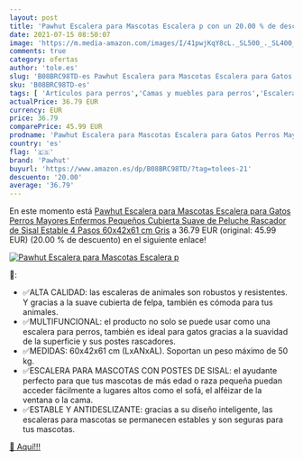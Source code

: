 ```yaml
---
layout: post
title: 'Pawhut Escalera para Mascotas Escalera p con un 20.00 % de descuento'
date: 2021-07-15 08:50:07
image: 'https://m.media-amazon.com/images/I/41pwjKqY8cL._SL500_._SL400_.jpg'
comments: true
category: ofertas
author: 'tole.es'
slug: 'B08BRC98TD-es Pawhut Escalera para Mascotas Escalera para Gatos Perros...'
sku: 'B08BRC98TD-es'
tags: [ 'Artículos para perros','Camas y muebles para perros','Escaleras y escalones para perros','Productos para mascotas','pawhut','peluche', ]
actualPrice: 36.79 EUR
currency: EUR
price: 36.79
comparePrice: 45.99 EUR
prodname: 'Pawhut Escalera para Mascotas Escalera para Gatos Perros Mayores Enfermos Pequeños Cubierta Suave de Peluche Rascador de Sisal Estable 4 Pasos 60x42x61 cm Gris'
country: 'es'
flag: '🇪🇸'
brand: 'Pawhut'
buyurl: 'https://www.amazon.es/dp/B08BRC98TD/?tag=tolees-21'
descuento: '20.00'
average: '36.79'
---
```


En este momento está [Pawhut Escalera para Mascotas Escalera para Gatos Perros Mayores Enfermos Pequeños Cubierta Suave de Peluche Rascador de Sisal Estable 4 Pasos 60x42x61 cm Gris](https://www.amazon.es/dp/B08BRC98TD/?tag=tolees-21) a 36.79 EUR (original: 45.99 EUR) (20.00 %  de descuento) en el siguiente enlace!

[![Pawhut Escalera para Mascotas Escalera p](https://m.media-amazon.com/images/I/41pwjKqY8cL._SL500_._SL400_.jpg)](https://www.amazon.es/dp/B08BRC98TD/?tag=tolees-21)

🔎:

- ✅ALTA CALIDAD: las escaleras de animales son robustos y resistentes. Y gracias a la suave cubierta de felpa, también es cómoda para tus animales.
- ✅MULTIFUNCIONAL: el producto no solo se puede usar como una escalera para perros, también es ideal para gatos gracias a la suavidad de la superficie y sus postes rascadores.
- ✅MEDIDAS: 60x42x61 cm (LxANxAL). Soportan un peso máximo de 50 kg.
- ✅ESCALERA PARA MASCOTAS CON POSTES DE SISAL: el ayudante perfecto para que tus mascotas de más edad o raza pequeña puedan acceder fácilmente a lugares altos como el sofá, el alféizar de la ventana o la cama.
- ✅ESTABLE Y ANTIDESLIZANTE: gracias a su diseño inteligente, las escaleras para mascotas se permanecen estables y son seguras para tus mascotas.

[🛒 Aquí!!!](https://www.amazon.es/dp/B08BRC98TD/?tag=tolees-21)
